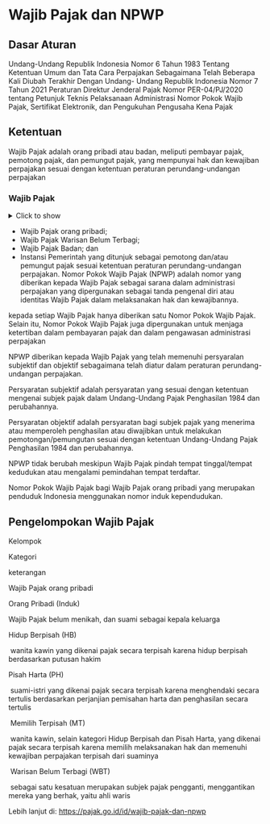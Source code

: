 # Wajib Pajak dan NPWP

## Dasar Aturan

Undang-Undang Republik Indonesia Nomor 6 Tahun 1983 Tentang Ketentuan Umum dan Tata Cara Perpajakan Sebagaimana Telah Beberapa Kali Diubah Terakhir Dengan Undang- Undang Republik Indonesia Nomor 7 Tahun 2021
Peraturan Direktur Jenderal Pajak Nomor PER-04/PJ/2020 tentang Petunjuk Teknis Pelaksanaan Administrasi Nomor Pokok Wajib Pajak, Sertifikat Elektronik, dan Pengukuhan Pengusaha Kena Pajak

## Ketentuan

Wajib Pajak adalah orang pribadi atau badan, meliputi pembayar pajak, pemotong pajak, dan pemungut pajak, yang mempunyai hak dan kewajiban perpajakan sesuai dengan ketentuan peraturan perundang-undangan perpajakan

### Wajib Pajak

<details><summary>Click to show</summary>

The collapsed section's content goes here

</details>

- Wajib Pajak orang pribadi;
- Wajib Pajak Warisan Belum Terbagi;
- Wajib Pajak Badan; dan
- Instansi Pemerintah yang ditunjuk sebagai pemotong dan/atau pemungut pajak sesuai ketentuan peraturan perundang-undangan perpajakan.
Nomor Pokok Wajib Pajak (NPWP) adalah nomor yang diberikan kepada Wajib Pajak sebagai sarana dalam administrasi perpajakan yang dipergunakan sebagai tanda pengenal diri atau identitas Wajib Pajak dalam melaksanakan hak dan kewajibannya.

kepada setiap Wajib Pajak hanya diberikan satu Nomor Pokok Wajib Pajak. Selain itu, Nomor Pokok Wajib Pajak juga dipergunakan untuk menjaga ketertiban dalam pembayaran pajak dan dalam pengawasan administrasi perpajakan

NPWP diberikan kepada Wajib Pajak yang telah memenuhi persyaralan subjektif dan objektif sebagaimana telah diatur dalam peraturan perundang-undangan perpajakan.

Persyaratan subjektif adalah persyaratan yang sesuai dengan ketentuan mengenai subjek pajak dalam Undang-Undang Pajak Penghasilan 1984 dan perubahannya.

Persyaratan objektif adalah persyaratan bagi subjek pajak yang menerima atau memperoleh penghasilan atau diwajibkan untuk melakukan pemotongan/pemungutan sesuai dengan ketentuan Undang-Undang Pajak Penghasilan 1984 dan perubahannya.

NPWP tidak berubah meskipun Wajib Pajak pindah tempat tinggal/tempat kedudukan atau mengalami pemindahan tempat terdaftar.

Nomor Pokok Wajib Pajak bagi Wajib Pajak orang pribadi yang merupakan penduduk Indonesia menggunakan nomor induk kependudukan.

## Pengelompokan Wajib Pajak

Kelompok

Kategori

keterangan

Wajib Pajak orang pribadi

Orang Pribadi (Induk)

Wajib Pajak belum menikah, dan suami sebagai kepala keluarga

Hidup Berpisah (HB)

 wanita kawin yang dikenai pajak secara terpisah karena hidup berpisah berdasarkan putusan hakim

Pisah Harta (PH)

 suami-istri yang dikenai pajak secara terpisah karena menghendaki secara tertulis berdasarkan perjanjian pemisahan harta dan penghasilan secara tertulis

 Memilih Terpisah (MT)

 wanita kawin, selain kategori Hidup Berpisah dan Pisah Harta, yang dikenai pajak secara terpisah karena memilih melaksanakan hak dan memenuhi kewajiban perpajakan terpisah dari suaminya

 Warisan Belum Terbagi (WBT)

 sebagai satu kesatuan merupakan subjek pajak pengganti, menggantikan mereka yang berhak, yaitu ahli waris

Lebih lanjut di: <https://pajak.go.id/id/wajib-pajak-dan-npwp>
